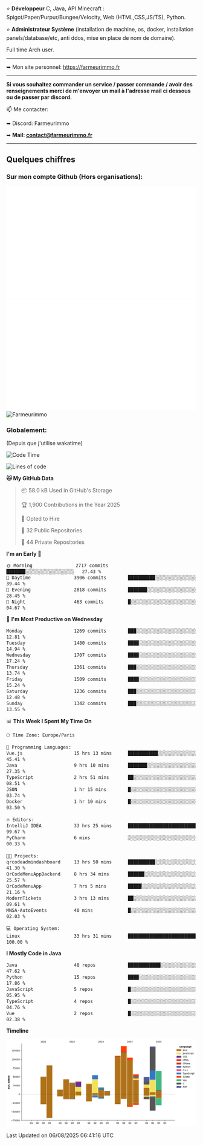 ⭐ **Développeur** C, Java, API Minecraft : Spigot/Paper/Purpur/Bungee/Velocity, Web (HTML,CSS,JS/TS), Python.

⭐ **Administrateur Système** (installation de machine, os, docker, installation panels/database/etc, anti ddos, mise en place de nom de domaine).

Full time Arch user.

---

➥ Mon site personnel: https://farmeurimmo.fr

---

**Si vous souhaitez commander un service / passer commande / avoir des renseignements merci de m'envoyer un mail à l'adresse mail ci dessous ou de passer par discord.**

📫 Me contacter:
 
   ➥ Discord: Farmeurimmo
   
   ➥ **Mail: contact@farmeurimmo.fr**

---
## Quelques chiffres

### Sur mon compte Github (Hors organisations):

<a href="https://github.com/Farmeurimmo/github-stats">
<img src="https://github.com/Farmeurimmo/github-stats/blob/master/generated/overview.svg#gh-dark-mode-only" />
<img src="https://github.com/Farmeurimmo/github-stats/blob/master/generated/languages.svg#gh-dark-mode-only" />
</a>

<img src="https://komarev.com/ghpvc/?username=Farmeurimmo" alt="Farmeurimmo" />

### Globalement:

(Depuis que j'utilise wakatime)
<!--START_SECTION:waka-->
![Code Time](http://img.shields.io/badge/Code%20Time-2%2C312%20hrs%2049%20mins-blue)

![Lines of code](https://img.shields.io/badge/From%20Hello%20World%20I%27ve%20Written-1.0%20million%20lines%20of%20code-blue)

**🐱 My GitHub Data** 

> 📦 58.0 kB Used in GitHub's Storage 
 > 
> 🏆 1,900 Contributions in the Year 2025
 > 
> 💼 Opted to Hire
 > 
> 📜 32 Public Repositories 
 > 
> 🔑 44 Private Repositories 
 > 
**I'm an Early 🐤** 

```text
🌞 Morning                2717 commits        ███████░░░░░░░░░░░░░░░░░░   27.43 % 
🌆 Daytime                3906 commits        ██████████░░░░░░░░░░░░░░░   39.44 % 
🌃 Evening                2818 commits        ███████░░░░░░░░░░░░░░░░░░   28.45 % 
🌙 Night                  463 commits         █░░░░░░░░░░░░░░░░░░░░░░░░   04.67 % 
```
📅 **I'm Most Productive on Wednesday** 

```text
Monday                   1269 commits        ███░░░░░░░░░░░░░░░░░░░░░░   12.81 % 
Tuesday                  1480 commits        ████░░░░░░░░░░░░░░░░░░░░░   14.94 % 
Wednesday                1707 commits        ████░░░░░░░░░░░░░░░░░░░░░   17.24 % 
Thursday                 1361 commits        ███░░░░░░░░░░░░░░░░░░░░░░   13.74 % 
Friday                   1509 commits        ████░░░░░░░░░░░░░░░░░░░░░   15.24 % 
Saturday                 1236 commits        ███░░░░░░░░░░░░░░░░░░░░░░   12.48 % 
Sunday                   1342 commits        ███░░░░░░░░░░░░░░░░░░░░░░   13.55 % 
```


📊 **This Week I Spent My Time On** 

```text
🕑︎ Time Zone: Europe/Paris

💬 Programming Languages: 
Vue.js                   15 hrs 13 mins      ███████████░░░░░░░░░░░░░░   45.41 % 
Java                     9 hrs 10 mins       ███████░░░░░░░░░░░░░░░░░░   27.35 % 
TypeScript               2 hrs 51 mins       ██░░░░░░░░░░░░░░░░░░░░░░░   08.51 % 
JSON                     1 hr 15 mins        █░░░░░░░░░░░░░░░░░░░░░░░░   03.74 % 
Docker                   1 hr 10 mins        █░░░░░░░░░░░░░░░░░░░░░░░░   03.50 % 

🔥 Editors: 
IntelliJ IDEA            33 hrs 25 mins      █████████████████████████   99.67 % 
PyCharm                  6 mins              ░░░░░░░░░░░░░░░░░░░░░░░░░   00.33 % 

🐱‍💻 Projects: 
qrcodeadmindashboard     13 hrs 50 mins      ██████████░░░░░░░░░░░░░░░   41.30 % 
QrCodeMenuAppBackend     8 hrs 34 mins       ██████░░░░░░░░░░░░░░░░░░░   25.57 % 
QrCodeMenuApp            7 hrs 5 mins        █████░░░░░░░░░░░░░░░░░░░░   21.16 % 
ModernTickets            3 hrs 13 mins       ██░░░░░░░░░░░░░░░░░░░░░░░   09.61 % 
MNSA-AutoEvents          40 mins             █░░░░░░░░░░░░░░░░░░░░░░░░   02.03 % 

💻 Operating System: 
Linux                    33 hrs 31 mins      █████████████████████████   100.00 % 
```

**I Mostly Code in Java** 

```text
Java                     40 repos            ████████████░░░░░░░░░░░░░   47.62 % 
Python                   15 repos            ████░░░░░░░░░░░░░░░░░░░░░   17.86 % 
JavaScript               5 repos             █░░░░░░░░░░░░░░░░░░░░░░░░   05.95 % 
TypeScript               4 repos             █░░░░░░░░░░░░░░░░░░░░░░░░   04.76 % 
Vue                      2 repos             █░░░░░░░░░░░░░░░░░░░░░░░░   02.38 % 
```



**Timeline**

![Lines of Code chart](https://raw.githubusercontent.com/Farmeurimmo/Farmeurimmo/main/assets/bar_graph.png)


 Last Updated on 06/08/2025 06:41:16 UTC
<!--END_SECTION:waka-->
